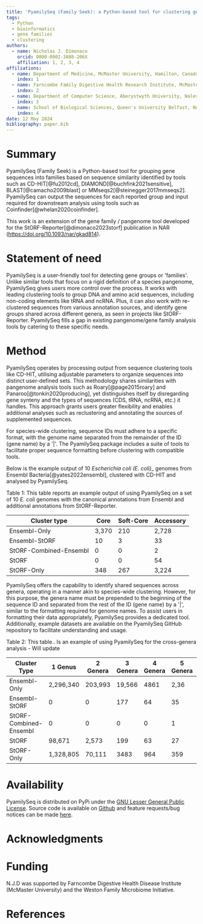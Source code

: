 ```yaml
---
title: 'PyamilySeq (Family Seek): a Python-based tool for clustering gene sequences into families based on sequence similarity identified by tools such as CD-HIT, DIAMOND, BLAST or MMseqs2.'
tags:
  - Python
  - bioinformatics
  - gene families
  - clustering
authors:
  - name: Nicholas J. Dimonaco
    orcid: 0000-0002-3808-206X
    affiliation: 1, 2, 3, 4
affiliations:
  - name: Department of Medicine, McMaster University, Hamilton, Canada
    index: 1
  - name: Farncombe Family Digestive Health Research Institute, McMaster University, Hamilton, Canada
    index: 2
  - name: Department of Computer Science, Aberystwyth University, Wales, UK
    index: 3
  - name: School of Biological Sciences, Queen's University Belfast, Northern Ireland, UK
    index: 4
date: 12 May 2024
bibliography: paper.bib
---
```


# Summary
PyamilySeq (Family Seek) is a Python-based tool for grouping gene sequences into families based on sequence similarity identified by tools such as CD-HIT[@fu2012cd], DIAMOND[@buchfink2021sensitive], BLAST[@camacho2009blast] or MMseqs2[@steinegger2017mmseqs2]. 
PyamilySeq can output the sequences for each reported group and input required for downstream analysis using tools such as Coinfinder[@whelan2020coinfinder]. 

This work is an extension of the gene family / pangenome tool developed for the StORF-Reporter[@dimonaco2023storf] publication in NAR (https://doi.org/10.1093/nar/gkad814). 


# Statement of need
PyamilySeq is a user-friendly tool for detecting gene groups or 'families'. Unlike similar tools that focus on a rigid definition of a species pangenome, PyamilySeq gives users more control over the process. It works with leading clustering tools to group DNA and amino acid sequences, including non-coding elements like tRNA and ncRNA. Plus, it can also work with re-clustered sequences from various annotation sources, and identify gene groups shared across different genera, as seen in projects like StORF-Reporter. PyamilySeq fills a gap in existing pangenome/gene family analysis tools by catering to these specific needs.


# Method
PyamilySeq operates by processing output from sequence clustering tools like CD-HIT, utilising adjustable parameters to organize sequences into distinct user-defined sets. This methodology shares similarities with pangenome analysis tools such as Roary[@page2015roary] and Panaroo[@tonkin2020producing], yet distinguishes itself by disregarding gene synteny and the types of sequences (CDS, tRNA, ncRNA, etc.) it handles. This approach grants users greater flexibility and enables additional analyses such as reclustering and annotating the sources of supplemented sequences.

For species-wide clustering, sequence IDs must adhere to a specific format, with the genome name separated from the remainder of the ID (gene name) by a '|'. The PyamilySeq package includes a suite of tools to facilitate proper sequence formatting before clustering with compatible tools.
 

Below is the example output of 10 _Escherichia coli (E. coli)__ genomes from Ensembl Bacteria[@yates2022ensembl], clustered with CD-HIT and analysed by PyamilySeq.


Table 1:
This table reports an example output of using PyamilySeq on a set of 10 _E. coli_ genomes with the canonical annotations from Ensembl and additional annotations from StORF-Reporter.

| **Cluster type**       | **Core** | **Soft-Core** | **Accessory** |
|------------------------|----------|---------------|---------------|
| Ensembl-Only           | 3,370    | 210           | 2,728         |
| Ensembl-StORF          | 10       | 3             | 33            |
| StORF-Combined-Ensembl | 0        | 0             | 2             |
| StORF                  | 0        | 0             | 54            |
| StORF-Only             | 348      | 267           | 3,224         |


PyamilySeq offers the capability to identify shared sequences across genera, operating in a manner akin to species-wide clustering. However, for this purpose, the genera name must be prepended to the beginning of the sequence ID and separated from the rest of the ID (gene name) by a '|', similar to the formatting required for genome names. To assist users in formatting their data appropriately, PyamilySeq provides a dedicated tool. Additionally, example datasets are available on the PyamilySeq GitHub repository to facilitate understanding and usage.


Table 2:
This table.. Is an example of using PyamilySeq for the cross-genera analysis - Will update

| **Cluster Type**       | **1 Genus** | **2 Genera** | **3 Genera** | **4 Genera** | **5 Genera** | **6 Genera** | **>6 Genera** |
|------------------------|-------------|--------------|--------------|--------------|--------------|--------------|---------------|
| Ensembl-Only           | 2,296,340   | 203,993      | 19,566       | 4861         | 2,36         | 990          | 2,388         |
| Ensembl-StORF          | 0           | 0            | 177          | 64           | 35           | 120          | 44            |
| StORF-Combined-Ensembl | 0           | 0            | 0            | 0            | 1            | 2            | 5             |
| StORF                  | 98,671      | 2,573        | 199          | 63           | 27           | 25           | 27            |
| StORF-Only             | 1,328,805   | 70,111       | 3483         | 964          | 359          | 244          | 368           |




# Availability
PyamilySeq is distributed on PyPi under the [GNU Lesser General Public License](https://www.gnu.org/licenses/lgpl-3.0). Source code is available on [Github](https://github.com/NickJD/PyamilySeq) and feature requests/bug notices can be made [here](https://github.com/NickJD/PyamilySeq/issues).


# Acknowledgments


# Funding
N.J.D was supported by Farncombe Digestive Health Disease Institute (McMaster University) and the Weston Family Microbiome Initiative.


# References
